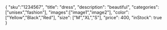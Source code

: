 {
    "sku":"1234567",
    "title": "dress",
    "description": "beautiful",
    "categories": ["unisex","fashion"],
    "images":["image1","image2"],
    "color": ["Yellow","Black","Red"],
    "size": ["M","XL","S"],
    "price": 400,
    "inStock": true
}